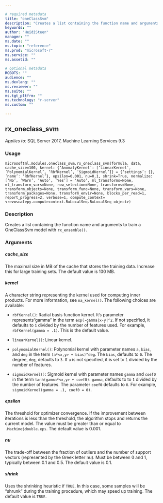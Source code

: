 ```yaml
--- 
 
# required metadata 
title: "oneClassSvm" 
description: "Creates a list containing the function name and arguments to train a" 
keywords: "" 
author: "HeidiSteen" 
manager: "" 
ms.date: "" 
ms.topic: "reference" 
ms.prod: "microsoft-r" 
ms.service: "" 
ms.assetid: "" 
 
# optional metadata 
ROBOTS: "" 
audience: "" 
ms.devlang: "" 
ms.reviewer: "" 
ms.suite: "" 
ms.tgt_pltfrm: "" 
ms.technology: "r-server" 
ms.custom: "" 
 
---
```


## rx_oneclass_svm


*Applies to:* SQL Server 2017, Machine Learning Services 9.3


### Usage



```
microsoftml.modules.oneclass_svm.rx_oneclass_svm(formula, data, cache_size=100, kernel: {‘AnomalyKernel’: [‘LinearKernel’, ’PolynomialKernel’, ’RbfKernel’, ’SigmoidKernel’]} = {‘settings’: {}, ’name’: ‘RbfKernel’}, epsilon=0.001, nu=0.1, shrink=True, normalize: [‘No’, ’Warn’, ’Auto’, ’Yes’] = ‘Auto’, ml_transforms=None, ml_transform_vars=None, row_selection=None, transforms=None, transform_objects=None, transform_func=None, transform_vars=None, transform_packages=None, transform_envir=None, blocks_per_read=1, report_progress=2, verbose=1, compute_context=<revoscalepy.computecontext.RxLocalSeq.RxLocalSeq object>)
```




### Description

Creates a list containing the function name and arguments to train a
OneClassSvm model with ``rx_ensemble()``.


### Arguments


##### cache_size

The maximal size in MB of the cache that stores the training
data. Increase this for large training sets. The default value is 100 MB.


##### kernel

A character string representing the kernel used for computing
inner products. For more information, see ``ma_kernel()``. The
following choices are available:

* ``rbfKernel()``: Radial basis function kernel. It’s parameter represents“gamma“ in the term ``exp(-gamma|x-y|^2``. If not specified, it defaults to ``1`` divided by the number of features used. For example, ``rbfKernel(gamma = .1)``. This is the default value. 

* ``linearKernel()``: Linear kernel. 

* ``polynomialKernel()``: Polynomial kernel with parameter names ``a``, ``bias``, and ``deg`` in the term ``(a*<x,y> + bias)^deg``. The ``bias``, defaults to ``0``. The degree, ``deg``, defaults to ``3``. If ``a`` is not specified, it is set to ``1`` divided by the number of features. 

* ``sigmoidKernel()``: Sigmoid kernel with parameter names ``gamma`` and ``coef0`` in the term ``tanh(gamma*<x,y> + coef0)``. ``gamma``, defaults to to ``1`` divided by the number of features. The parameter ``coef0`` defaults to ``0``.  For example, ``sigmoidKernel(gamma = .1, coef0 = 0)``. 


##### epsilon

The threshold for optimizer convergence. If the
improvement between iterations is less than the threshold, the algorithm
stops and returns the current model. The value must be greater than or equal
to ``.Machine$double.eps``. The default value is 0.001.


##### nu

The trade-off between the fraction of outliers and the number of
support vectors (represented by the Greek letter nu). Must be between 0 and
1, typically between 0.1 and 0.5. The default value is 0.1.


##### shrink

Uses the shrinking heuristic if ``TRUE``. In this case,
some samples will be “shrunk” during the training procedure, which may speed
up training. The default value is ``TRUE``.
